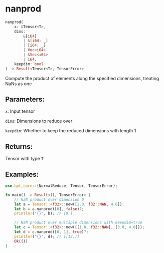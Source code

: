 # nanprod
```rust
nanprod(
    x: &Tensor<T>, 
    dims: 
        &[i64]
        | &[i64; _]
        | [i64; _] 
        | Vec<i64> 
        | &Vec<i64>
        | i64, 
    keepdim: bool
) -> Result<Tensor<T>, TensorError>
```
Compute the product of elements along the specified dimensions, treating NaNs as one

## Parameters:
`x`: Input tensor

`dims`: Dimensions to reduce over

`keepdim`: Whether to keep the reduced dimensions with length 1

## Returns:
Tensor with type `T`

## Examples:
```rust
use hpt_core::{NormalReduce, Tensor, TensorError};

fn main() -> Result<(), TensorError> {
    // NaN product over dimension 0
    let a = Tensor::<f32>::new([2.0, f32::NAN, 4.0]);
    let b = a.nanprod([0], false)?;
    println!("{}", b); // [8.]

    // NaN product over multiple dimensions with keepdim=true
    let c = Tensor::<f32>::new([[1.0, f32::NAN], [3.0, 4.0]]);
    let d = c.nanprod([0, 1], true)?;
    println!("{}", d); // [[12.]]
    Ok(())
}
```
